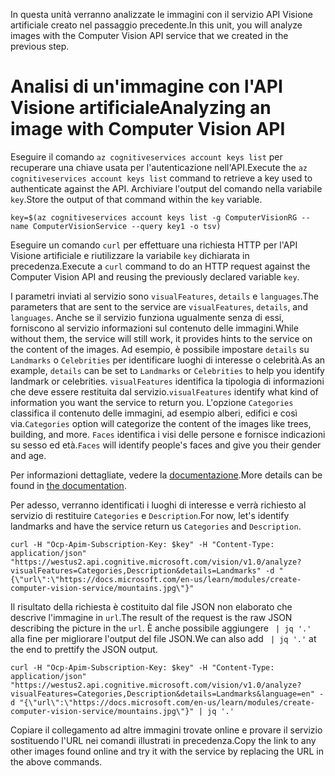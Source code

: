 <span data-ttu-id="5f777-101">In questa unità verranno analizzate le immagini con il servizio API Visione artificiale creato nel passaggio precedente.</span><span class="sxs-lookup"><span data-stu-id="5f777-101">In this unit, you will analyze images with the Computer Vision API service that we created in the previous step.</span></span>

# <a name="analyzing-an-image-with-computer-vision-api"></a><span data-ttu-id="5f777-102">Analisi di un'immagine con l'API Visione artificiale</span><span class="sxs-lookup"><span data-stu-id="5f777-102">Analyzing an image with Computer Vision API</span></span>

<span data-ttu-id="5f777-103">Eseguire il comando `az cognitiveservices account keys list` per recuperare una chiave usata per l'autenticazione nell'API.</span><span class="sxs-lookup"><span data-stu-id="5f777-103">Execute the `az cognitiveservices account keys list` command to retrieve a key used to authenticate against the API.</span></span> <span data-ttu-id="5f777-104">Archiviare l'output del comando nella variabile `key`.</span><span class="sxs-lookup"><span data-stu-id="5f777-104">Store the output of that command within the `key` variable.</span></span>

```azurecli
key=$(az cognitiveservices account keys list -g ComputerVisionRG --name ComputerVisionService --query key1 -o tsv)
```

<span data-ttu-id="5f777-105">Eseguire un comando `curl` per effettuare una richiesta HTTP per l'API Visione artificiale e riutilizzare la variabile `key` dichiarata in precedenza.</span><span class="sxs-lookup"><span data-stu-id="5f777-105">Execute a `curl` command to do an HTTP request against the Computer Vision API and reusing the previously declared variable `key`.</span></span>

<span data-ttu-id="5f777-106">I parametri inviati al servizio sono `visualFeatures`, `details` e `languages`.</span><span class="sxs-lookup"><span data-stu-id="5f777-106">The parameters that are sent to the service are `visualFeatures`, `details`, and `languages`.</span></span> <span data-ttu-id="5f777-107">Anche se il servizio funziona ugualmente senza di essi, forniscono al servizio informazioni sul contenuto delle immagini.</span><span class="sxs-lookup"><span data-stu-id="5f777-107">While without them, the service will still work, it provides hints to the service on the content of the images.</span></span> <span data-ttu-id="5f777-108">Ad esempio, è possibile impostare `details` su `Landmarks` o `Celebrities` per identificare luoghi di interesse o celebrità.</span><span class="sxs-lookup"><span data-stu-id="5f777-108">As an example, `details` can be set to `Landmarks` or `Celebrities` to help you identify landmark or celebrities.</span></span> <span data-ttu-id="5f777-109">`visualFeatures` identifica la tipologia di informazioni che deve essere restituita dal servizio.</span><span class="sxs-lookup"><span data-stu-id="5f777-109">`visualFeatures` identify what kind of information you want the service to return you.</span></span> <span data-ttu-id="5f777-110">L'opzione `Categories` classifica il contenuto delle immagini, ad esempio alberi, edifici e così via.</span><span class="sxs-lookup"><span data-stu-id="5f777-110">`Categories` option will categorize the content of the images like trees, building, and more.</span></span> <span data-ttu-id="5f777-111">`Faces` identifica i visi delle persone e fornisce indicazioni su sesso ed età.</span><span class="sxs-lookup"><span data-stu-id="5f777-111">`Faces` will identify people's faces and give you their gender and age.</span></span>

<span data-ttu-id="5f777-112">Per informazioni dettagliate, vedere la [documentazione](https://westus.dev.cognitive.microsoft.com/docs/services/56f91f2d778daf23d8ec6739/operations/56f91f2e778daf14a499e1fa).</span><span class="sxs-lookup"><span data-stu-id="5f777-112">More details can be found in [the documentation](https://westus.dev.cognitive.microsoft.com/docs/services/56f91f2d778daf23d8ec6739/operations/56f91f2e778daf14a499e1fa).</span></span>

<span data-ttu-id="5f777-113">Per adesso, verranno identificati i luoghi di interesse e verrà richiesto al servizio di restituire `Categories` e `Description`.</span><span class="sxs-lookup"><span data-stu-id="5f777-113">For now, let's identify landmarks and have the service return us `Categories` and `Description`.</span></span>

```azurecli
curl -H "Ocp-Apim-Subscription-Key: $key" -H "Content-Type: application/json" "https://westus2.api.cognitive.microsoft.com/vision/v1.0/analyze?visualFeatures=Categories,Description&details=Landmarks" -d "{\"url\":\"https://docs.microsoft.com/en-us/learn/modules/create-computer-vision-service/mountains.jpg\"}"
```

<span data-ttu-id="5f777-114">Il risultato della richiesta è costituito dal file JSON non elaborato che descrive l'immagine in `url`.</span><span class="sxs-lookup"><span data-stu-id="5f777-114">The result of the request is the raw JSON describing the picture in the `url`.</span></span> <span data-ttu-id="5f777-115">È anche possibile aggiungere ` | jq '.'` alla fine per migliorare l'output del file JSON.</span><span class="sxs-lookup"><span data-stu-id="5f777-115">We can also add ` | jq '.'` at the end to prettify the JSON output.</span></span>

```azurecli
curl -H "Ocp-Apim-Subscription-Key: $key" -H "Content-Type: application/json" "https://westus2.api.cognitive.microsoft.com/vision/v1.0/analyze?visualFeatures=Categories,Description&details=Landmarks&language=en" -d "{\"url\":\"https://docs.microsoft.com/en-us/learn/modules/create-computer-vision-service/mountains.jpg\"}" | jq '.'
```

<span data-ttu-id="5f777-116">Copiare il collegamento ad altre immagini trovate online e provare il servizio sostituendo l'URL nei comandi illustrati in precedenza.</span><span class="sxs-lookup"><span data-stu-id="5f777-116">Copy the link to any other images found online and try it with the service by replacing the URL in the above commands.</span></span>